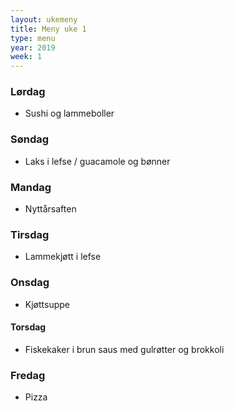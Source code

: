 ```yaml
---
layout: ukemeny
title: Meny uke 1
type: menu
year: 2019
week: 1
---
```


### Lørdag

- Sushi og lammeboller

### Søndag

- Laks i lefse / guacamole og bønner

### Mandag

- Nyttårsaften

### Tirsdag

- Lammekjøtt i lefse

### Onsdag

- Kjøttsuppe

#### Torsdag

- Fiskekaker i brun saus med gulrøtter og brokkoli

### Fredag

- Pizza